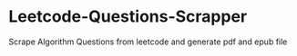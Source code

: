 # Leetcode-Questions-Scrapper
Scrape Algorithm Questions from leetcode and generate pdf and epub file
